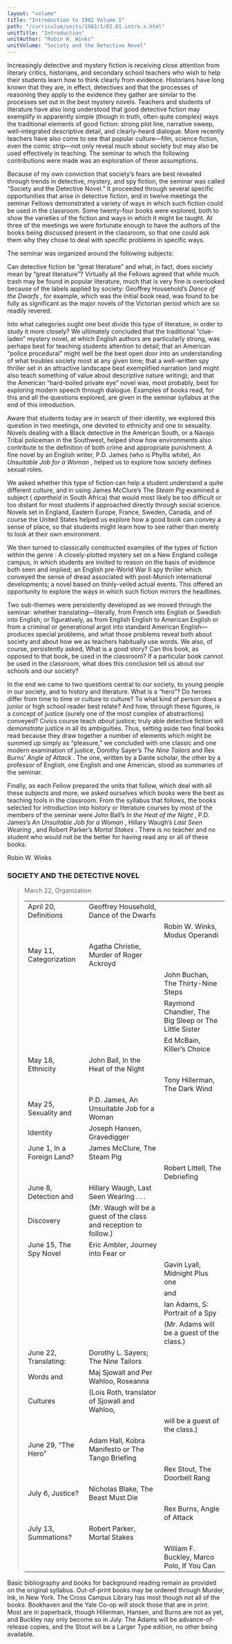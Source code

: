 ```yaml
---
layout: "volume"
title: "Introduction to 1982 Volume I"
path: "/curriculum/units/1982/1/82.01.intro.x.html"
unitTitle: "Introduction"
unitAuthor: "Robin W. Winks"
unitVolume: "Society and the Detective Novel"
---
```

<body>
 <p>
  Increasingly detective and mystery fiction is receiving close attention from literary critics, historians, and secondary school teachers who wish to help their students learn how to think clearly from evidence. Historians have long known that they are, in effect, detectives and that the processes of reasoning they apply to the evidence they gather are similar to the processes set out in the best mystery novels. Teachers and students of literature have also long understood that good detective fiction may exemplify in apparently simple (though in truth, often quite complex) ways the traditional elements of good fiction: strong plot line, narrative sweep, well-integrated descriptive detail, and clearly-heard dialogue. More recently teachers have also come to see that popular culture—film, science fiction, even the comic strip—not only reveal much about society but may also be used effectively in teaching. The seminar to which the following contributions were made was an exploration of these assumptions.
 </p>
 <p>
  Because of my own conviction that society’s fears are best revealed through trends in detective, mystery, and spy fiction, the seminar was called “Society and the Detective Novel.” It proceeded through several specific opportunities that arise in detective fiction, and in twelve meetings the seminar Fellows demonstrated a variety of ways in which such fiction could be used in the classroom. Some twenty-four books were explored, both to show the varieties of the fiction and ways in which it might be taught. At three of the meetings we were fortunate enough to have the authors of the books being discussed present in the classroom, so that one could ask them why they chose to deal with specific problems in specific ways.
 </p>
 <p>
  The seminar was organized around the following subjects:
 </p>
 <p>
  Can detective fiction be “great literature” and what, in fact, does society mean by “great literature”? Virtually all the Fellows agreed that while much trash may be found in popular literature, much that is very fine is overlooked because of the labels applied by society: Geoffrey Household’s
  <i>
   Dance of the Dwarfs
  </i>
  , for example, which was the initial book read, was found to be fully as significant as the major novels of the Victorian period which are so readily revered.
 </p>
 <p>
  Into what categories ought one best divide this type of literature, in order to study it more closely? We ultimately concluded that the traditional “clue-laden” mystery novel, at which English authors are particularly strong, was perhaps best for teaching students attention to detail; that an American “police procedural” might well be the best open door into an understanding of what troubles society most at any given time; that a well-written spy thriller set in an attractive landscape best exemplified narration (and might also teach something of value about descriptive nature writing); and that the American “hard-boiled private eye” novel was, most probably, best for exploring modern speech through dialogue. Examples of books read, for this and all the questions explored, are given in the seminar syllabus at the end of this introduction.
 </p>
 <p>
  Aware that students today are in search of their identity, we explored this question in two meetings, one devoted to ethnicity and one to sexuality. Novels dealing with a Black detective in the American South, or a Navajo Tribal policeman in the Southwest, helped show how environments also contribute to the definition of both crime and appropriate punishment. A fine novel by an English writer, P.D. James (who is Phyllis white),
  <i>
   An Unsuitable Job for a Woman
  </i>
  , helped us to explore how society defines sexual roles.
 </p>
 <p>
  We asked whether this type of fiction can help a student understand a quite different culture, and in using James McClure’s The
  <i>
   Steam Pig
  </i>
  examined a subject (
  <i>
   apartheid
  </i>
  in South Africa) that would most likely be too difficult or too distant for most students if approached directly through social science. Novels set in England, Eastern Europe, France, Sweden, Canada, and of course the United States helped us explore how a good book can convey a sense of place, so that students might learn how to see rather than merely to look at their own environment.
 </p>
 <p>
  We then turned to classically constructed examples of the types of fiction within the
  <i>
   genre
  </i>
  : A closely-plotted mystery set on a New England college campus, in which students are invited to reason on the basis of evidence both seen and implied; an English pre-World War II spy thriller which conveyed the sense of dread associated with post-Munich international developments; a novel based on thinly-veiled actual events. This offered an opportunity to explore the ways in which such fiction mirrors the headlines.
 </p>
 <p>
  Two sub-themes were persistently developed as we moved through the seminar: whether translating—literally, from French into English or Swedish into English; or figuratively, as from English English to American English or from a criminal or generational argot into standard American English—produces special problems, and what those problems reveal both about society and about how we as teachers habitually use words. We also, of course, persistently asked, What is a good story? Can this book, as opposed to that book, be used in the classroom? If a particular book cannot be used in the classroom, what does this conclusion tell us about our schools and our society?
 </p>
 <p>
  In the end we came to two questions central to our society, to young people in our society, and to history and literature. What is a “hero”? Do heroes differ from time to time or culture to culture? To what kind of person does a junior or high school reader best relate? And how, through these figures, is a concept of justice (surely one of the most complex of abstractions) conveyed? Civics course teach
  <i>
   about
  </i>
  justice; truly able detective fiction will
  <i>
   demonstrate
  </i>
  justice in all its ambiguities. Thus, setting aside two final books read because they draw together a number of elements which might be summed up simply as “pleasure,” we concluded with one classic and one modern examination of justice, Dorothy Sayer’s
  <i>
   The Nine Tailors
  </i>
  and Rex Burns’
  <i>
   Angle of Attack
  </i>
  . The one, written by a Dante scholar, the other by a professor of English, one English and one American, stood as summaries of the seminar.
 </p>
 <p>
  Finally, as each Fellow prepared the units that follow, which deal with all these subjects and more, we asked ourselves which books were the best as teaching tools in the classroom. From the syllabus that follows, the books selected for introduction into history or literature courses by most of the members of the seminar were John Ball’s
  <i>
   In the Heat of the Night
  </i>
  , P.D. James’s
  <i>
   An Unsuitable
  </i>
  <i>
   Job for a Woman
  </i>
  , Hillary Waugh’s
  <i>
   Last Seen Wearing
  </i>
  , and Robert Parker’s
  <i>
   Mortal Stakes
  </i>
  . There is no teacher and no student who would not be the better for having read any or all of these books.
 </p>
 <p>
  Robin W. Winks
 </p>
<h3>
  SOCIETY AND THE DETECTIVE NOVEL
 </h3>
 <blockquote>
  <dl>
   <dt>
    March 22, Organization
    <table border="0">
     <tr>
      <td>
       April 20, Definitions
      </td>
      <td>
       Geoffrey Household, Dance of the Dwarfs
      </td>
     </tr>
     <tr>
      <td>
      </td>
      <td>
      </td>
      <td>
       Robin W. Winks, Modus Operandi
      </td>
     </tr>
     <tr>
      <td>
       May 11, Categorization
      </td>
      <td>
       Agatha Christie, Murder of Roger Ackroyd
      </td>
     </tr>
     <tr>
      <td>
      </td>
      <td>
      </td>
      <td>
       John Buchan, The Thirty-Nine Steps
      </td>
     </tr>
     <tr>
      <td>
      </td>
      <td>
      </td>
      <td>
       Raymond Chandler, The Big Sleep or The Little Sister
      </td>
     </tr>
     <tr>
      <td>
      </td>
      <td>
      </td>
      <td>
       Ed McBain, Killer’s Choice
      </td>
     </tr>
     <tr>
      <td>
       May 18, Ethnicity
      </td>
      <td>
       John Ball, In the Heat of the Night
      </td>
     </tr>
     <tr>
      <td>
      </td>
      <td>
      </td>
      <td>
       Tony Hillerman, The Dark Wind
      </td>
     </tr>
     <tr>
      <td>
       May 25, Sexuality and
      </td>
      <td>
       P.D. James, An Unsuitable Job for a Woman
      </td>
     </tr>
     <tr>
      <td>
       Identity
      </td>
      <td>
       Joseph Hansen, Gravedigger
      </td>
     </tr>
     <tr>
      <td>
       June 1, In a Foreign Land?
      </td>
      <td>
       James McClure, The Steam Pig
      </td>
     </tr>
     <tr>
      <td>
      </td>
      <td>
      </td>
      <td>
       Robert Littell, The Debriefing
      </td>
     </tr>
     <tr>
      <td>
       June 8, Detection and
      </td>
      <td>
       Hillary Waugh, Last Seen Wearing . . .
      </td>
     </tr>
     <tr>
      <td>
       Discovery
      </td>
      <td>
       (Mr. Waugh will be a guest of the class and reception to follow.)
      </td>
     </tr>
     <tr>
      <td>
       June 15, The Spy Novel
      </td>
      <td>
       Eric Ambler, Journey into Fear or
      </td>
     </tr>
     <tr>
      <td>
      </td>
      <td>
      </td>
      <td>
       Gavin Lyall, Midnight Plus one
      </td>
     </tr>
     <tr>
      <td>
      </td>
      <td>
      </td>
      <td>
       and
      </td>
     </tr>
     <tr>
      <td>
      </td>
      <td>
      </td>
      <td>
       Ian Adams, S: Portrait of a Spy
      </td>
     </tr>
     <tr>
      <td>
      </td>
      <td>
      </td>
      <td>
       (Mr. Adams will be a guest of the class.)
      </td>
     </tr>
     <tr>
      <td>
       June 22, Translating:
      </td>
      <td>
       Dorothy L. Sayers; The Nine Tailors
      </td>
     </tr>
     <tr>
      <td>
       Words and
      </td>
      <td>
       Maj Sjowall and Per Wahloo, Roseanna
      </td>
     </tr>
     <tr>
      <td>
       Cultures
      </td>
      <td>
       (Lois Roth, translator of Sjowall and Wahloo,
      </td>
     </tr>
     <tr>
      <td>
      </td>
      <td>
      </td>
      <td>
       will be a guest of the class.)
      </td>
     </tr>
     <tr>
      <td>
       June 29, “The Hero”
      </td>
      <td>
       Adam Hall, Kobra Manifesto or The Tango Briefing
      </td>
     </tr>
     <tr>
      <td>
      </td>
      <td>
      </td>
      <td>
       Rex Stout, The Doorbell Rang
      </td>
     </tr>
     <tr>
      <td>
       July 6, Justice?
      </td>
      <td>
       Nicholas Blake, The Beast Must Die
      </td>
     </tr>
     <tr>
      <td>
      </td>
      <td>
      </td>
      <td>
       Rex Burns, Angle of Attack
      </td>
     </tr>
     <tr>
      <td>
       July 13, Summations?
      </td>
      <td>
       Robert Parker, Mortal Stakes
      </td>
     </tr>
     <tr>
      <td>
      </td>
      <td>
      </td>
      <td>
       William F. Buckley, Marco Polo, If You Can
      </td>
     </tr>
    </table>
   </dt>
  </dl>
 </blockquote>
 Basic bibliography and books for background reading remain as provided on the original syllabus. Out-of-print books may be ordered through Murder, Ink, in New York. The Cross Campus Library has most though not all of the books. Bookhaven and the Yale Co-op will stock those that are in print. Most are in paperback, though Hillerman, Hansen, and Burns are not as yet, and Buckley nay only become so in July. The Adams will be advance-of-release copies, and the Stout will be a Larger Type edition, no other being available.

</body>